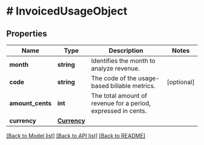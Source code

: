 # # InvoicedUsageObject

## Properties

Name | Type | Description | Notes
------------ | ------------- | ------------- | -------------
**month** | **string** | Identifies the month to analyze revenue. |
**code** | **string** | The code of the usage-based billable metrics. | [optional]
**amount_cents** | **int** | The total amount of revenue for a period, expressed in cents. |
**currency** | [**Currency**](Currency.md) |  |

[[Back to Model list]](../../README.md#models) [[Back to API list]](../../README.md#endpoints) [[Back to README]](../../README.md)
